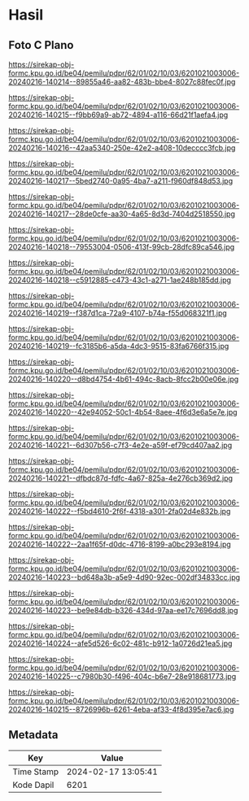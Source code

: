 # Hasil

## Foto C Plano

https://sirekap-obj-formc.kpu.go.id/be04/pemilu/pdpr/62/01/02/10/03/6201021003006-20240216-140214--89855a46-aa82-483b-bbe4-8027c88fec0f.jpg

https://sirekap-obj-formc.kpu.go.id/be04/pemilu/pdpr/62/01/02/10/03/6201021003006-20240216-140215--f9bb69a9-ab72-4894-a116-66d21f1aefa4.jpg

https://sirekap-obj-formc.kpu.go.id/be04/pemilu/pdpr/62/01/02/10/03/6201021003006-20240216-140216--42aa5340-250e-42e2-a408-10decccc3fcb.jpg

https://sirekap-obj-formc.kpu.go.id/be04/pemilu/pdpr/62/01/02/10/03/6201021003006-20240216-140217--5bed2740-0a95-4ba7-a211-f960df848d53.jpg

https://sirekap-obj-formc.kpu.go.id/be04/pemilu/pdpr/62/01/02/10/03/6201021003006-20240216-140217--28de0cfe-aa30-4a65-8d3d-7404d2518550.jpg

https://sirekap-obj-formc.kpu.go.id/be04/pemilu/pdpr/62/01/02/10/03/6201021003006-20240216-140218--79553004-0506-413f-99cb-28dfc89ca546.jpg

https://sirekap-obj-formc.kpu.go.id/be04/pemilu/pdpr/62/01/02/10/03/6201021003006-20240216-140218--c5912885-c473-43c1-a271-1ae248b185dd.jpg

https://sirekap-obj-formc.kpu.go.id/be04/pemilu/pdpr/62/01/02/10/03/6201021003006-20240216-140219--f387d1ca-72a9-4107-b74a-f55d068321f1.jpg

https://sirekap-obj-formc.kpu.go.id/be04/pemilu/pdpr/62/01/02/10/03/6201021003006-20240216-140219--fc3185b6-a5da-4dc3-9515-83fa6766f315.jpg

https://sirekap-obj-formc.kpu.go.id/be04/pemilu/pdpr/62/01/02/10/03/6201021003006-20240216-140220--d8bd4754-4b61-494c-8acb-8fcc2b00e06e.jpg

https://sirekap-obj-formc.kpu.go.id/be04/pemilu/pdpr/62/01/02/10/03/6201021003006-20240216-140220--42e94052-50c1-4b54-8aee-4f6d3e6a5e7e.jpg

https://sirekap-obj-formc.kpu.go.id/be04/pemilu/pdpr/62/01/02/10/03/6201021003006-20240216-140221--6d307b56-c7f3-4e2e-a59f-ef79cd407aa2.jpg

https://sirekap-obj-formc.kpu.go.id/be04/pemilu/pdpr/62/01/02/10/03/6201021003006-20240216-140221--dfbdc87d-fdfc-4a67-825a-4e276cb369d2.jpg

https://sirekap-obj-formc.kpu.go.id/be04/pemilu/pdpr/62/01/02/10/03/6201021003006-20240216-140222--f5bd4610-2f6f-4318-a301-2fa02d4e832b.jpg

https://sirekap-obj-formc.kpu.go.id/be04/pemilu/pdpr/62/01/02/10/03/6201021003006-20240216-140222--2aa1f65f-d0dc-4716-8199-a0bc293e8194.jpg

https://sirekap-obj-formc.kpu.go.id/be04/pemilu/pdpr/62/01/02/10/03/6201021003006-20240216-140223--bd648a3b-a5e9-4d90-92ec-002df34833cc.jpg

https://sirekap-obj-formc.kpu.go.id/be04/pemilu/pdpr/62/01/02/10/03/6201021003006-20240216-140223--be9e84db-b326-434d-97aa-ee17c7696dd8.jpg

https://sirekap-obj-formc.kpu.go.id/be04/pemilu/pdpr/62/01/02/10/03/6201021003006-20240216-140224--afe5d526-6c02-481c-b912-1a0726d21ea5.jpg

https://sirekap-obj-formc.kpu.go.id/be04/pemilu/pdpr/62/01/02/10/03/6201021003006-20240216-140225--c7980b30-f496-404c-b6e7-28e918681773.jpg

https://sirekap-obj-formc.kpu.go.id/be04/pemilu/pdpr/62/01/02/10/03/6201021003006-20240216-140215--8726996b-6261-4eba-af33-4f8d395e7ac6.jpg


## Metadata

| Key        | Value               |
| ---------- | ------------------- |
| Time Stamp | 2024-02-17 13:05:41 |
| Kode Dapil | 6201                |



